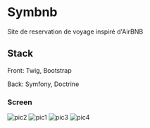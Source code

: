 # Symbnb
Site de reservation de voyage inspiré d'AirBNB
## Stack
Front: Twig, Bootstrap

Back: Symfony, Doctrine

### Screen
![pic2](https://i.ibb.co/rccVmSd/homepage.png)
![pic1]( https://i.ibb.co/2d1gN2W/pages.png)
![pic3](https://i.ibb.co/jVZs4N2/reservation2.png)
![pic4](https://i.ibb.co/4VnBxKk/backoffice.png)

